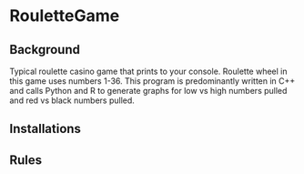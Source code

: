 # RouletteGame

## Background
Typical roulette casino game that prints to your console. Roulette wheel in this game uses numbers 1-36. This program is predominantly written in C++ and calls Python and R to generate graphs for low vs high numbers pulled and red vs black numbers pulled. 

## Installations

## Rules

